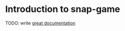 # Introduction to snap-game

TODO: write [great documentation](http://jacobian.org/writing/what-to-write/)
